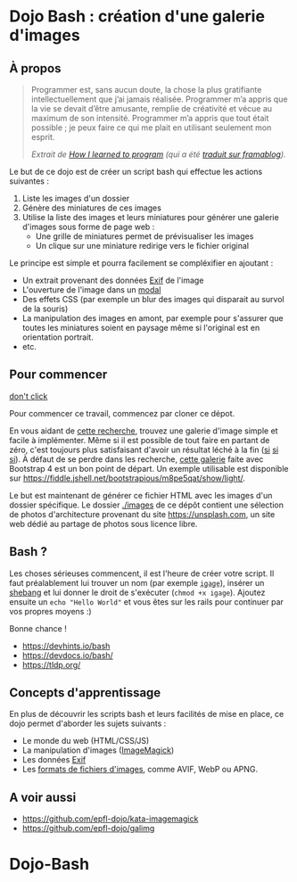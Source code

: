 # Dojo Bash : création d'une galerie d'images

## À propos

> Programmer est, sans aucun doute, la chose la plus gratifiante
> intellectuellement que j’ai jamais réalisée. Programmer m’a appris que la vie
> se devait d’être amusante, remplie de créativité et vécue au maximum de son
> intensité. Programmer m’a appris que tout était possible ; je peux faire ce
> qui me plait en utilisant seulement mon esprit.
>
> _Extrait de [How I learned to program] (qui a été [traduit sur framablog])._

Le but de ce dojo est de créer un script bash qui effectue les actions 
suivantes :
  1. Liste les images d'un dossier
  1. Génère des miniatures de ces images
  1. Utilise la liste des images et leurs miniatures pour générer une galerie
d'images sous forme de page web :
     * Une grille de miniatures permet de prévisualiser les images
     * Un clique sur une miniature redirige vers le fichier original

Le principe est simple et pourra facilement se compléxifier en ajoutant :
  * Un extrait provenant des données [Exif] de l'image
  * L'ouverture de l'image dans un [modal]
  * Des effets CSS (par exemple un blur des images qui disparait au survol 
    de la souris)
  * La manipulation des images en amont, par exemple pour s'assurer que toutes 
    les miniatures soient en paysage même si l'original est en orientation 
    portrait.
  * etc.


## Pour commencer

[don't click](https://youtu.be/AWM5ZNdWlqw)

Pour commencer ce travail, commencez par cloner ce dépot.

En vous aidant de [cette
recherche](https://www.google.com/search?q=minimal+html5+image+gallery), trouvez
une galerie d'image simple et facile à implémenter. Même si il est possible
de tout faire en partant de zéro, c'est toujours plus satisfaisant d'avoir
un résultat léché à la fin ([si](https://codepen.io/blackellis/pen/zYveXEW)
[si](https://codepen.io/thebabydino/pen/PowXYpV)
[si](https://codepen.io/vhanla/pen/PxjZvj)). À défaut de se perdre dans les
recherche, [cette galerie](https://bootstrapious.com/p/bootstrap-photo-gallery)
faite avec Bootstrap 4 est un bon point de départ. Un exemple utilisable est 
disponible sur https://fiddle.jshell.net/bootstrapious/m8pe5qat/show/light/.

Le but est maintenant de générer ce fichier HTML avec les images d'un dossier
spécifique. Le dossier [./images](./images) de ce dépôt contient une sélection
de photos d'architecture provenant du site https://unsplash.com, un site web
dédié au partage de photos sous licence libre.


## Bash ?

Les choses sérieuses commencent, il est l'heure de créer votre script. Il
faut préalablement lui trouver un nom (par exemple <abbr title="Image GAllery
GEnerator"><code>igage</code></abbr>), insérer un [shebang] et lui donner le 
droit de s'exécuter (`chmod +x igage`). Ajoutez ensuite un `echo "Hello World"` 
et vous êtes sur les rails pour continuer par vos propres moyens :)

Bonne chance !

  * https://devhints.io/bash
  * https://devdocs.io/bash/
  * https://tldp.org/


## Concepts d'apprentissage

En plus de découvrir les scripts bash et leurs facilités de mise en place, ce dojo permet d'aborder les sujets suivants :
  * Le monde du web (HTML/CSS/JS)
  * La manipulation d'images ([ImageMagick])
  * Les données [Exif]
  * Les [formats de fichiers d'images], comme AVIF, WebP ou APNG.


## A voir aussi

* https://github.com/epfl-dojo/kata-imagemagick
* https://github.com/epfl-dojo/galimg


[How I learned to program]: https://www.rdegges.com/2012/how-i-learned-to-program/ 
[traduit sur framablog]: https://framablog.org/2012/02/10/programmation-informatique-code/
[Exif]: https://en.wikipedia.org/wiki/Exif
[modal]: https://en.wikipedia.org/wiki/Modal_window
[ImageMagick]: https://imagemagick.org/index.php
[formats de fichiers d'images]: https://developer.mozilla.org/en-US/docs/Web/Media/Formats/Image_types
[shebang]: https://stackoverflow.com/questions/10376206/what-is-the-preferred-bash-shebang
# Dojo-Bash
